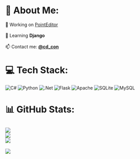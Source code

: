 # 💫 About Me:
 🔭 Working on [PointEditor](https://github.com/cd-con/PointEditor)<br><br> 🌱 Learning **Django**<br><br> 📫 Contact me: **[@cd_con](https://t.me/cd_con)**


# 💻 Tech Stack:
![C#](https://img.shields.io/badge/c%23-%23239120.svg?style=plastic&logo=c-sharp&logoColor=white) ![Python](https://img.shields.io/badge/python-3670A0?style=plastic&logo=python&logoColor=ffdd54) ![.Net](https://img.shields.io/badge/.NET-5C2D91?style=plastic&logo=.net&logoColor=white) ![Flask](https://img.shields.io/badge/flask-%23000.svg?style=plastic&logo=flask&logoColor=white) ![Apache](https://img.shields.io/badge/apache-%23D42029.svg?style=plastic&logo=apache&logoColor=white) ![SQLite](https://img.shields.io/badge/sqlite-%2307405e.svg?style=plastic&logo=sqlite&logoColor=white) ![MySQL](https://img.shields.io/badge/mysql-%2300f.svg?style=plastic&logo=mysql&logoColor=white)
# 📊 GitHub Stats:
![](https://github-readme-stats.vercel.app/api?username=cd-con&theme=dark&hide_border=false&include_all_commits=true&count_private=true)<br/>
![](https://github-readme-streak-stats.herokuapp.com/?user=cd-con&theme=dark&hide_border=false)<br/>
![](https://github-readme-stats.vercel.app/api/top-langs/?username=cd-con&theme=dark&hide_border=false&include_all_commits=true&count_private=true&layout=compact)
---
[![](https://visitcount.itsvg.in/api?id=cd-con&icon=0&color=0)](https://visitcount.itsvg.in)
